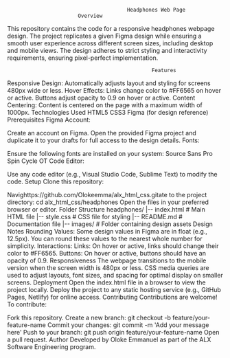                                            Headphones Web Page
                           Overview
This repository contains the code for a responsive headphones webpage design. The project replicates a given Figma design while ensuring a smooth user experience across different screen sizes, including desktop and mobile views. The design adheres to strict styling and interactivity requirements, ensuring pixel-perfect implementation.

                                                   Features
Responsive Design: Automatically adjusts layout and styling for screens 480px wide or less.
Hover Effects:
Links change color to #FF6565 on hover or active.
Buttons adjust opacity to 0.9 on hover or active.
Content Centering: Content is centered on the page with a maximum width of 1000px.
Technologies Used
HTML5
CSS3
Figma (for design reference)
Prerequisites
Figma Account:

Create an account on Figma.
Open the provided Figma project and duplicate it to your drafts for full access to the design details.
Fonts:

Ensure the following fonts are installed on your system:
Source Sans Pro
Spin Cycle OT
Code Editor:

Use any code editor (e.g., Visual Studio Code, Sublime Text) to modify the code.
Setup
Clone this repository:

Navighttps://github.com/Olokeemma/alx_html_css.gitate to the project directory:
cd alx_html_css/headphones
Open the files in your preferred browser or editor.
Folder Structure
headphones/
|-- index.html       # Main HTML file
|-- style.css        # CSS file for styling
|-- README.md        # Documentation file
|-- images/          # Folder containing design assets
Design Notes
Rounding Values: Some design values in Figma are in float (e.g., 12.5px). You can round these values to the nearest whole number for simplicity.
Interactions:
Links: On hover or active, links should change their color to #FF6565.
Buttons: On hover or active, buttons should have an opacity of 0.9.
Responsiveness
The webpage transitions to the mobile version when the screen width is 480px or less.
CSS media queries are used to adjust layouts, font sizes, and spacing for optimal display on smaller screens.
Deployment
Open the index.html file in a browser to view the project locally.
Deploy the project to any static hosting service (e.g., GitHub Pages, Netlify) for online access.
Contributing
Contributions are welcome! To contribute:

Fork this repository.
Create a new branch:
git checkout -b feature/your-feature-name
Commit your changes:
git commit -m 'Add your message here'
Push to your branch:
git push origin feature/your-feature-name
Open a pull request.
Author
Developed by Oloke Emmanuel as part of the ALX Software Engineering program.
